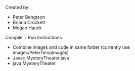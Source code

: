 Created by:
 - Peter Bengtson
 - Briana Crockett
 - Megan Hauck

Compile + Run Instructions:
 - Combine images and code in same folder (currently use images/PeterTempImages)
 - Javac MysteryTheater.java
 - java MysteryTheater
